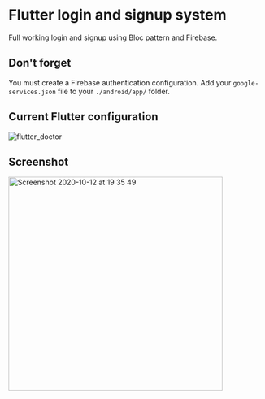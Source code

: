 # Flutter login and signup system
Full working login and signup using Bloc pattern and Firebase.

##  Don't forget
You must create a Firebase authentication configuration.
Add your ``google-services.json`` file to your ``./android/app/`` folder.

## Current Flutter configuration
![flutter_doctor](https://user-images.githubusercontent.com/1804152/95781327-8090dc80-0cc5-11eb-9110-22255688557b.png)

## Screenshot
<img width="421" alt="Screenshot 2020-10-12 at 19 35 49" src="https://user-images.githubusercontent.com/1804152/95781330-825aa000-0cc5-11eb-9109-23d511e1bf21.png">

